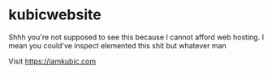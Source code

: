# kubicwebsite
Shhh you're not supposed to see this because I cannot afford web hosting. I mean you could've inspect elemented this shit but whatever man

Visit https://iamkubic.com
